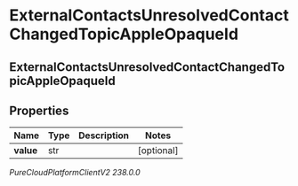 # ExternalContactsUnresolvedContactChangedTopicAppleOpaqueId

## ExternalContactsUnresolvedContactChangedTopicAppleOpaqueId

## Properties

|Name | Type | Description | Notes|
|------------ | ------------- | ------------- | -------------|
| **value** | str |  | [optional] |



_PureCloudPlatformClientV2 238.0.0_
